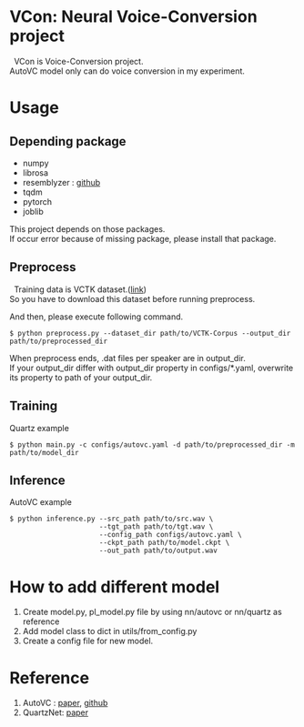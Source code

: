 # VCon: Neural Voice-Conversion project
&nbsp; VCon is Voice-Conversion project.  
AutoVC model only can do voice conversion in my experiment.


# Usage

## Depending package

- numpy
- librosa
- resemblyzer : [github](https://github.com/resemble-ai/Resemblyzer)
- tqdm
- pytorch
- joblib

This project depends on those packages.  
If occur error because of missing package, please install that package.

## Preprocess
&nbsp; Training data is VCTK dataset.([link](http://www.udialogue.org/download/VCTK-Corpus.tar.gz))  
So you have to download this dataset before running preprocess.  

And then, please execute following command.

```
$ python preprocess.py --dataset_dir path/to/VCTK-Corpus --output_dir path/to/preprocessed_dir
```

When preprocess ends, .dat files per speaker are in output_dir.  
If your output_dir differ with output_dir property in configs/*.yaml, overwrite its property to path of your output_dir.

## Training

Quartz example
```
$ python main.py -c configs/autovc.yaml -d path/to/preprocessed_dir -m path/to/model_dir
```

## Inference

AutoVC example
```
$ python inference.py --src_path path/to/src.wav \
                      --tgt_path path/to/tgt.wav \
                      --config_path configs/autovc.yaml \
                      --ckpt_path path/to/model.ckpt \
                      --out_path path/to/output.wav
```

# How to add different model
1. Create model.py,  pl_model.py file by using nn/autovc or nn/quartz as reference
2. Add model class to dict in utils/from_config.py
3. Create a config file for new model.


# Reference

1. AutoVC : [paper](https://arxiv.org/abs/1905.05879), [github](https://github.com/auspicious3000/autovc)
2. QuartzNet: [paper](https://arxiv.org/abs/1910.10261)
